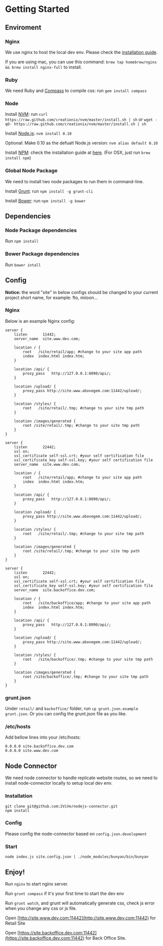 # Getting Started

## Enviroment

### Nginx

We use nginx to host the local dev env. Please check the [installation guide](http://wiki.nginx.org/Install).

If you are using mac, you can use this command: `brew tap homebrew/nginx && brew install nginx-full` to install.

### Ruby

We need Ruby and [Compass](http://compass-style.org/) to compile css: run `gem install compass`

### Node

Install [NVM](https://github.com/creationix/nvm): run `curl https://raw.github.com/creationix/nvm/master/install.sh | sh` or `wget -qO- https://raw.github.com/creationix/nvm/master/install.sh | sh`

Install [Node.js](http://www.nodejs.org): `nvm install 0.10`

Optional: Make 0.10 as the defualt Node.js version: `nvm alias default 0.10`

Install [NPM](https://www.npmjs.org/): check the installation guide at [here](https://github.com/npm/npm). (For OSX, just run `brew install npm`)

### Global Node Package

We need to install two node packages to run them in command-line.

Install [Grunt](http://gruntjs.com/): run `npm install -g grunt-cli`

Install [Bower](http://bower.io): run `npm install -g bower`

## Dependencies

### Node Package dependencies

Run `npm install`

### Bower Package dependencies

Run `bower intall`

## Config

**Notice:** the word "site" in below configs should be changed to your current project short name, for example: fto, miioon...

### Nginx

Below is an example Nginx config:

	server {
        listen       11442;
        server_name  site.www.dev.com;

        location / {
            root   /site/retail/app; #change to your site app path
            index  index.html index.htm;
        }

        location /api/ {
            proxy_pass   http://127.0.0.1:8090/api/;
        }

        location /upload/ {
            proxy_pass http://site.www.abovegem.com:11442/upload/;
        }

        location /styles/ {
            root   /site/retail/.tmp; #change to your site tmp path
        }

        location /images/generated {
            root /site/retail/.tmp; #change to your site tmp path
        }
    }

    server {
        listen       22442;
        ssl on;
        ssl_certificate self-ssl.crt; #your self certification file
        ssl_certificate_key self-ssl.key; #your self certification file
        server_name  site.www.dev.com;

        location / {
            root   /site/retail/app; #change to your site app path
            index  index.html index.htm;
        }

        location /api/ {
            proxy_pass   http://127.0.0.1:8090/api/;
        }

        location /upload/ {
            proxy_pass http://site.www.abovegem.com:11442/upload/;
        }

        location /styles/ {
            root   /site/retail/.tmp; #change to your site tmp path
        }

        location /images/generated {
            root /site/retail/.tmp; #change to your site tmp path
        }
    }

    server {
        listen       22442;
        ssl on;
        ssl_certificate self-ssl.crt; #your self certification file
        ssl_certificate_key self-ssl.key; #your self certification file
        server_name  site.backoffice.dev.com;

        location / {
            root   /site/backoffice/app; #change to your site app path
            index  index.html index.htm;
        }

        location /api/ {
            proxy_pass   http://127.0.0.1:8090/api/;
        }

        location /upload/ {
            proxy_pass http://site.www.abovegem.com:11442/upload/;
        }

        location /styles/ {
            root   /site/backoffice/.tmp; #change to your site tmp path
        }

        location /images/generated {
            root /site/backoffice/.tmp; #change to your site tmp path
        }
    }

### grunt.json

Under `retail/` and `backoffice/` folder, run `cp grunt.json.example grunt.json`. Or you can config the grunt.json file as you like.

### /etc/hosts

Add bellow lines into your /etc/hosts:

	0.0.0.0 site.backoffice.dev.com
	0.0.0.0 site.www.dev.com

## Node Connector

We need node connector to handle replicate website routes, so we need to install node-connector locally to setup local dev env.

### Installation

	git clone git@github.com:2ViVe/nodejs-connector.git
	npm install

### Config

Please config the node-connector based on `config.json.development`

### Start

	node index.js site.config.json | ./node_modules/bunyan/bin/bunyan

## Enjoy!

Run `nginx` to start nginx server.

Run `grunt compass` if it's your first time to start the dev env

Run `grunt watch`, and grunt will automatically generate css, check js error when you change any css or js file.

Open [http://site.www.dev.com:11442](http://site.www.dev.com:11442) for Retail Site

Open [https://site.backoffice.dev.com:11442](https://site.backoffice.dev.com:11442) for Back Office Site.
